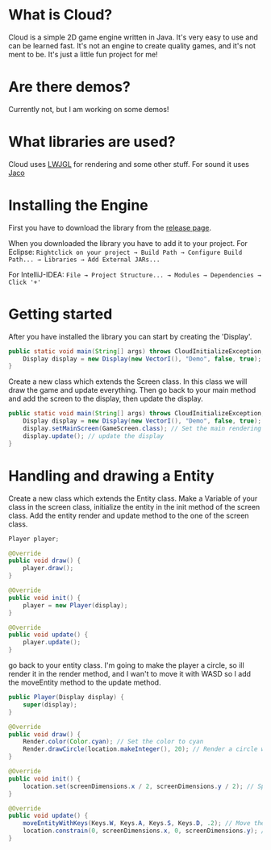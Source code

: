


# What is Cloud?
Cloud is a simple 2D game engine written in Java. It's very easy to use and can be learned fast.
It's not an engine to create quality games, and it's not ment to be. It's just a little fun project for me!

# Are there demos?
Currently not, but I am working on some demos!

# What libraries are used?
Cloud uses [LWJGL](https://www.lwjgl.org/) for rendering and some other stuff.
For sound it uses [Jaco](http://jacomp3player.sourceforge.net/)

# Installing the Engine
First you have to download the library from the [release page](https://github.com/iotacb/Cloud-Engine/releases).

When you downloaded the library you have to add it to your project.
For Eclipse:
```Rightclick on your project → Build Path → Configure Build Path... → Libraries → Add External JARs...```

For IntelliJ-IDEA:
```File → Project Structure... → Modules → Dependencies → Click '+'```

# Getting started
After you have installed the library you can start by creating the 'Display'.

```java
public static void main(String[] args) throws CloudInitializeException, CloudCreateException {
	Display display = new Display(new VectorI(), "Demo", false, true);
}
```
Create a new class which extends the Screen class. In this class we will draw the game and update everything.
Then go back to your main method and add the screen to the display,
then update the display.

```java
public static void main(String[] args) throws CloudInitializeException, CloudCreateException {
	Display display = new Display(new VectorI(), "Demo", false, true); // Window
	display.setMainScreen(GameScreen.class); // Set the main rendering screen
	display.update(); // update the display
}
```

# Handling and drawing a Entity
Create a new class which extends the Entity class.
Make a Variable of your class in the screen class, initialize the entity in the init method of the screen class. Add the entity render and update method to the one of the screen class.

```java
Player player;

@Override
public void draw() {
	player.draw();
}

@Override
public void init() {
	player = new Player(display);
}

@Override
public void update() {
	player.update();
}
```

go back to your entity class.
I'm going to make the player a circle, so ill render it in the render method, and I wan't to move it with WASD so I add the moveEntity method to the update method.

```java
public Player(Display display) {
	super(display);
}

@Override
public void draw() {
	Render.color(Color.cyan); // Set the color to cyan
	Render.drawCircle(location.makeInteger(), 20); // Render a circle with a radius of 20 at the location
}

@Override
public void init() {
	location.set(screenDimensions.x / 2, screenDimensions.y / 2); // Spawn the player in the window center
}

@Override
public void update() {
	moveEntityWithKeys(Keys.W, Keys.A, Keys.S, Keys.D, .2); // Move the player with keys
	location.constrain(0, screenDimensions.x, 0, screenDimensions.y); // Lock the player inside the Window
}
```
